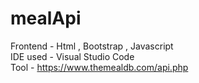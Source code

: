 # mealApi

Frontend - Html ,  Bootstrap , Javascript <br />
IDE used - Visual Studio Code <br />
Tool - https://www.themealdb.com/api.php
